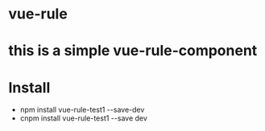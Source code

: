 # vue-rule
# this is a simple vue-rule-component

# Install

- npm install vue-rule-test1 --save-dev
- cnpm install vue-rule-test1 --save dev